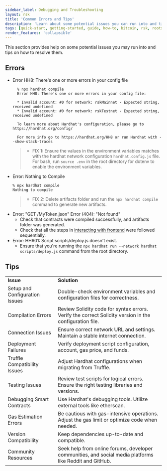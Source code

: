 ```yaml
---
sidebar_label: Debugging and Troubleshooting
layout: rsk
title: 'Common Errors and Tips'
description: 'Learn about some potential issues you can run into and tips on how to resolve them'
tags: [quick-start, getting-started, guide, how-to, bitcoin, rsk, rootstock, blockchain]
render_features: 'collapsible'
---
```


This section provides help on some potential issues you may run into and tips on how to resolve them. 

## Errors

[](#top "collapsible")
- Error HH8: There's one or more errors in your config file
  ```shell
    % npx hardhat compile
    Error HH8: There's one or more errors in your config file:

    * Invalid account: #0 for network: rskMainnet - Expected string, received undefined
    * Invalid account: #0 for network: rskTestnet - Expected string, received undefined

    To learn more about Hardhat's configuration, please go to https://hardhat.org/config/

    For more info go to https://hardhat.org/HH8 or run Hardhat with --show-stack-traces
  ```
  > - FIX 1: Ensure the values in the environment variables matches with the hardhat network configuration `hardhat.config.js` file. For bash, run `source .env` in the root directory for dotenv to enable the environment variables.
- Error: Nothing to Compile 
  ```shell
  % npx hardhat compile
  Nothing to compile
  ```
  > - FIX 2: Delete artifacts folder and run the `npx hardhat compile` command to generate new artifacts.
- Error:  "GET /MyToken.json" Error (404): "Not found"
  - Check that contracts were compiled successfully, and artifacts folder was generated.
  - Check that all the steps in [interacting with frontend](/guides/quickstart/hardhat/interact-with-frontend/) were followed sequentially.
- Error: HH601: Script scripts/deploy.js doesn't exist.
  - Ensure that you're running the `npx hardhat run --network hardhat scripts/deploy.js` command from the root directory.

## Tips

<table>
    <tr>
   <td> 
    <b>Issue</b>

   </td>
   <td> 
    <b>Solution</b>

   </td>
  </tr>
  <tr>
   <td>
    Setup and Configuration Issues

   </td>
   <td>
    Double-check environment variables and configuration files for correctness.

   </td>
  </tr>
  <tr>
   <td>
    Compilation Errors

   </td>
   <td>
    Review Solidity code for syntax errors. Verify the correct Solidity version in the configuration file.

   </td>
  </tr>
  <tr>
   <td>
    Connection Issues

   </td>
   <td>
    Ensure correct network URL and settings. Maintain a stable internet connection.

   </td>
  </tr>
  <tr>
   <td>
    Deployment Failures

   </td>
   <td>
    Verify deployment script configuration, account, gas price, and funds.

   </td>
  </tr>
  <tr>
   <td>
    Truffle Compatibility Issues

   </td>
   <td>
    Adjust Hardhat configurations when migrating from Truffle.

   </td>
  </tr>
  <tr>
   <td>
    Testing Issues

   </td>
   <td>
    Review test scripts for logical errors. Ensure the right testing libraries and versions.

   </td>
  </tr>
  <tr>
   <td>
    Debugging Smart Contracts

   </td>
   <td>
    Use Hardhat's debugging tools. Utilize external tools like etherscan.

   </td>
  </tr>
  <tr>
   <td>
    Gas Estimation Errors

   </td>
   <td>
    Be cautious with gas-intensive operations. Adjust the gas limit or optimize code when needed.

   </td>
  </tr>
  <tr>

   <td>
    Version Compatibility

   </td>
   <td>
    Keep dependencies up-to-date and compatible.

   </td>
  </tr>
  <tr>
   <td>
    Community Resources

   </td>
   <td>
    Seek help from online forums, developer communities, and social media platforms like Reddit and GitHub.

   </td>
  </tr>
</table>
